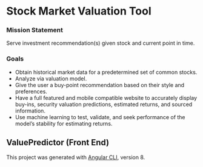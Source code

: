 # Stock Market Valuation Tool

### Mission Statement
Serve investment recommendation(s) given stock and current point in time.

### Goals

- Obtain historical market data for a predetermined set of common stocks.
- Analyze via valuation model.
- Give the user a buy-point recommendation based on their style and preferences.
- Have a full featured and mobile compatible website to accurately display buy-ins, security valuation predictions, estimated returns, and sourced information.
- Use machine learning to test, validate, and seek performance of the model’s stability for estimating returns.



## ValuePredictor (Front End)

This project was generated with [Angular CLI](https://github.com/angular/angular-cli), version 8.

